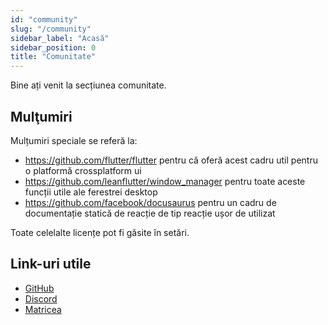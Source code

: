 ```yaml
---
id: "community"
slug: "/community"
sidebar_label: "Acasă"
sidebar_position: 0
title: "Comunitate"
---
```


Bine ați venit la secțiunea comunitate.

## Mulţumiri

Mulțumiri speciale se referă la:

* <https://github.com/flutter/flutter> pentru că oferă acest cadru util pentru o platformă crossplatform ui
* <https://github.com/leanflutter/window_manager> pentru toate aceste funcții utile ale ferestrei desktop
* <https://github.com/facebook/docusaurus> pentru un cadru de documentație statică de reacție de tip reacție ușor de utilizat

Toate celelalte licențe pot fi găsite în setări.

## Link-uri utile

* [GitHub](https://github.com/LinwoodDev/Flow)
* [Discord](https://go.linwood.dev/discord)
* [Matricea](https://go.linwood.dev/matrix)

